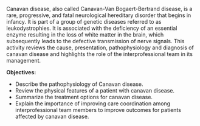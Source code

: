 Canavan disease, also called Canavan-Van Bogaert-Bertrand disease, is a rare, progressive, and fatal neurological hereditary disorder that begins in infancy. It is part of a group of genetic diseases referred to as leukodystrophies. It is associated with the deficiency of an essential enzyme resulting in the loss of white matter in the brain, which subsequently leads to the defective transmission of nerve signals. This activity reviews the cause, presentation, pathophysiology and diagnosis of canavan disease and highlights the role of the interprofessional team in its management.

**Objectives:**
- Describe the pathophysiology of Canavan disease.
- Review the physical features of a patient with canavan disease.
- Summarize the treatment options for canavan disease.
- Explain the importance of improving care coordination among interprofessional team members to improve outcomes for patients affected by canavan disease.